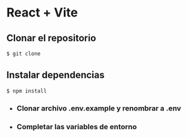 # React + Vite

## Clonar el repositorio

```bash
$ git clone 
```

## Instalar dependencias

```bash
$ npm install
```
- ### Clonar archivo .env.example y renombrar a .env
- ### Completar las variables de entorno